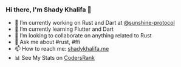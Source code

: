 ### Hi there, I'm Shady Khalifa 👋

<!--
**shekohex/shekohex** is a ✨ _special_ ✨ repository because its `README.md` (this file) appears on your GitHub profile.
Here are some ideas to get you started:
-->
- 🔭 I’m currently working on Rust and Dart at [@sunshine-protocol](https://github.com/sunshine-protocol)
- 🌱 I’m currently learning Flutter and Dart
- 👯 I’m looking to collaborate on anything related to Rust
- 💬 Ask me about #rust, #ffi
- 📫 How to reach me: [shadykhalifa.me](https://shadykhalifa.me)
- 📊 See My Stats on [CodersRank](https://profile.codersrank.io/user/shekohex)
